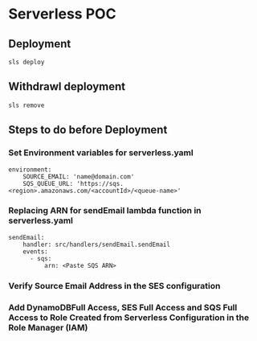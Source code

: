 # Serverless POC

## Deployment

```
sls deploy
```

## Withdrawl deployment

```
sls remove
```

## Steps to do before Deployment

### Set Environment variables for serverless.yaml

```
environment:
    SOURCE_EMAIL: 'name@domain.com'
    SQS_QUEUE_URL: 'https://sqs.<region>.amazonaws.com/<accountId>/<queue-name>'
```

### Replacing ARN for sendEmail lambda function in serverless.yaml

```
sendEmail:
    handler: src/handlers/sendEmail.sendEmail
    events:
      - sqs:
          arn: <Paste SQS ARN>
```

### Verify Source Email Address in the SES configuration

### Add DynamoDBFull Access, SES Full Access and SQS Full Access to Role Created from Serverless Configuration in the Role Manager (IAM)
